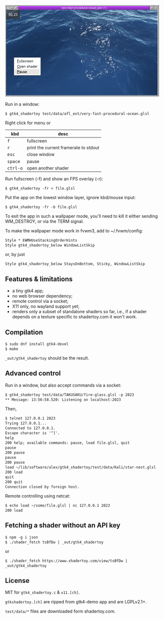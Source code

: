 ![](demo.png)

Run in a window:

    $ gtk4_shadertoy test/data/afl_ext/very-fast-procedural-ocean.glsl

Right click for menu or

kbd               | desc
----------------- | -------------
<kbd>f</kbd>      | fullscreen
<kbd>r</kbd>      | print the current framerate to stdout
<kbd>esc</kbd>    | close window
<kbd>space</kbd>  | pause
<kbd>ctrl-o</kbd> | open another shader

Run fullscreen (-f) and show an FPS overlay (-r):

    $ gtk4_shadertoy -fr < file.glsl

Put the app on the lowest window layer, ignore kbd/mouse input:

    $ gtk4_shadertoy -fr -b file.glsl

To exit the app in such a wallpaper mode, you'll need to kill it
either sending WM_DESTROY, or via the TERM signal.

To make the wallpaper mode work in fvwm3, add to ~/.fvwm/config:

~~~
Style * EWMHUseStackingOrderHints
Style gtk4_shadertoy_below WindowListSkip
~~~

or, by just

    Style gtk4_shadertoy_below StaysOnBottom, Sticky, WindowListSkip

## Features & limitations

* a tiny gtk4 app;
* no web browser dependency;
* remote control via a socket;
* X11 only, no wayland support yet;
* renders only a subset of standalone shaders so far, i.e., if a
  shader depends on a texture specific to shadertoy.com it won't
  work.

## Compilation

~~~
$ sudo dnf install gtk4-devel
$ make
~~~

`_out/gtk4_shadertoy` should be the result.

## Advanced control

Run in a window, but also accept commands via a socket:

~~~
$ gtk4_shadertoy test/data/TAKUSAKU/fire-glass.glsl -p 2023
** Message: 13:56:58.520: Listening on localhost:2023
~~~

Then,

~~~
$ telnet 127.0.0.1 2023
Trying 127.0.0.1...
Connected to 127.0.0.1.
Escape character is '^]'.
help
200 help; available commands: pause, load file.glsl, quit
pause
200 pause
pause
200 pause
load ~/lib/software/alex/gtk4_shadertoy/test/data/Kali/star-nest.glsl
200 load
quit
200 quit
Connection closed by foreign host.
~~~

Remote controlling using netcat:

~~~
$ echo load ~/some/file.glsl | nc 127.0.0.1 2023
200 load
~~~

## Fetching a shader without an API key

~~~
$ npm -g i json
$ ./shader_fetch tsBfDw | _out/gtk4_shadertoy
~~~

or

    $ ./shader_fetch https://www.shadertoy.com/view/tsBfDw | _out/gtk4_shadertoy

## License

MIT for `gtk4_shadertoy.c` & `x11.[ch]`.

`gtkshadertoy.[ch]` are ripped from gtk4-demo app and are LGPLv2.1+.

`test/data/*` files are downloaded form shadertoy.com.
